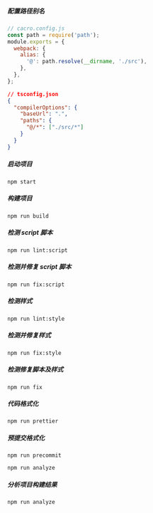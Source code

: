 ##### 配置路径别名

```js
// cacro.config.js
const path = require('path');
module.exports = {
  webpack: {
    alias: {
      '@': path.resolve(__dirname, './src'),
    },
  },
};
```

```json
// tsconfig.json
{
  "compilerOptions": {
    "baseUrl": ".",
    "paths": {
      "@/*": ["./src/*"]
    }
  }
}
```

##### 启动项目

```
npm start
```

##### 构建项目

```
npm run build
```

##### 检测 script 脚本

```
npm run lint:script
```

##### 检测并修复 script 脚本

```
npm run fix:script
```

##### 检测样式

```
npm run lint:style
```

##### 检测并修复样式

```
npm run fix:style
```

##### 检测修复脚本及样式

```
npm run fix
```

##### 代码格式化

```
npm run prettier
```

##### 预提交格式化

```
npm run precommit
```

```
npm run analyze
```

##### 分析项目构建结果

```
npm run analyze
```
